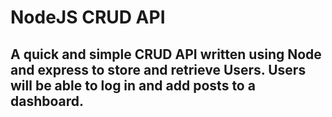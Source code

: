 # NodeJS CRUD API

## A quick and simple CRUD API written using Node and express to store and retrieve Users. Users will be able to log in and add posts to a dashboard.